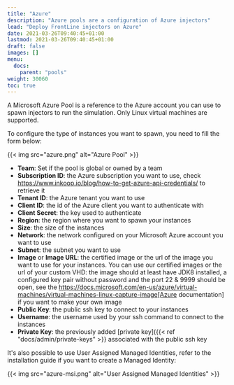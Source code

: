 ```yaml
---
title: "Azure"
description: "Azure pools are a configuration of Azure injectors"
lead: "Deploy FrontLine injectors on Azure"
date: 2021-03-26T09:40:45+01:00
lastmod: 2021-03-26T09:40:45+01:00
draft: false
images: []
menu:
  docs:
    parent: "pools"
weight: 30060
toc: true
---
```


A Microsoft Azure Pool is a reference to the Azure account you can use to spawn injectors to run the simulation. Only Linux virtual machines are supported.

To configure the type of instances you want to spawn, you need to fill the form below:

{{< img src="azure.png" alt="Azure Pool" >}}

- **Team**: Set if the pool is global or owned by a team
- **Subscription ID**: the Azure subscription you want to use, check https://www.inkoop.io/blog/how-to-get-azure-api-credentials/ to retrieve it
- **Tenant ID**: the Azure tenant you want to use
- **Client ID**: the id of the Azure client you want to authenticate with
- **Client Secret**: the key used to authenticate
- **Region**: the region where you want to spawn your instances
- **Size**: the size of the instances
- **Network**: the network configured on your Microsoft Azure account you want to use
- **Subnet**: the subnet you want to use
- **Image** or **Image URL**: the certified image or the url of the image you want to use for your instances. You can use our certified images or the url of your custom VHD: the image should at least have JDK8 installed, a configured key pair without password and the port 22 & 9999 should be open, see the https://docs.microsoft.com/en-us/azure/virtual-machines/virtual-machines-linux-capture-image[Azure documentation] if you want to make your own image
- **Public Key**: the public ssh key to connect to your instances
- **Username**: the username used by your ssh command to connect to the instances
- **Private Key**: the previously added [private key]({{< ref "docs/admin/private-keys" >}} associated with the public ssh key

It's also possible to use User Assigned Managed Identities, refer to the installation guide if you want to create a Managed Identity:

{{< img src="azure-msi.png" alt="User Assigned Managed Identities" >}}
